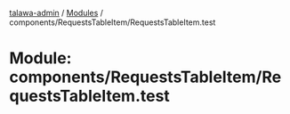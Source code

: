 [talawa-admin](../README.md) / [Modules](../modules.md) / components/RequestsTableItem/RequestsTableItem.test

# Module: components/RequestsTableItem/RequestsTableItem.test
